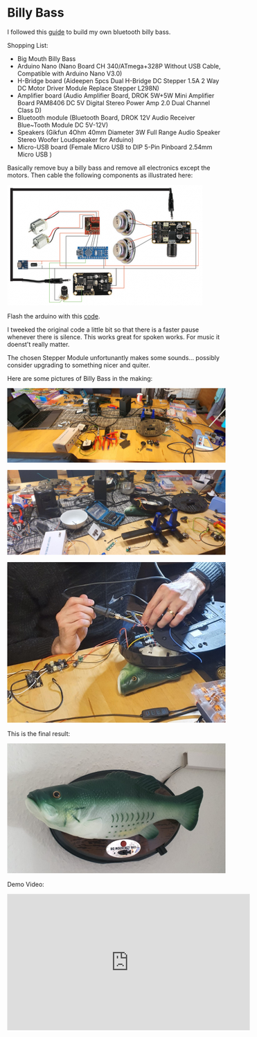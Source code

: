 # Billy Bass

I followed this [guide](https://maker.pro/arduino/projects/how-to-animate-billy-bass-with-bluetooth-audio-source) to build my own bluetooth billy bass.

Shopping List:

- Big Mouth Billy Bass
- Arduino Nano (Nano Board CH 340/ATmega+328P Without USB Cable, Compatible with Arduino Nano V3.0)
- H-Bridge board (Aideepen 5pcs Dual H-Bridge DC Stepper 1.5A 2 Way DC Motor Driver Module Replace Stepper L298N)
- Amplifier board (Audio Amplifier Board, DROK 5W+5W Mini Amplifier Board PAM8406 DC 5V Digital Stereo Power Amp 2.0 Dual Channel Class D)
- Bluetooth module (Bluetooth Board, DROK 12V Audio Receiver Blue~Tooth Module DC 5V-12V)
- Speakers (Gikfun 4Ohm 40mm Diameter 3W Full Range Audio Speaker Stereo Woofer Loudspeaker for Arduino)
- Micro-USB board (Female Micro USB to DIP 5-Pin Pinboard 2.54mm Micro USB )

Basically remove buy a billy bass and remove all electronics except the motors. Then cable the following components as illustrated here:

![billybass-wire](_billybass.webp)

Flash the arduino with this [code](_BTBillyBassCode.zip).

I tweeked the original code a little bit so that there is a faster pause whenever there is silence. This works great for spoken works. For music it doenst't really matter.

The chosen Stepper Module unfortunantly makes some sounds... possibly consider upgrading to something nicer and quiter.

Here are some pictures of Billy Bass in the making:

![billybass](billybass1.jpg)

![billybass](billybass2.jpg)

![billybass](billybass3.jpg)

This is the final result:

![billybass-result](_billybass-result.jpg)

Demo Video:

<iframe width="560" height="315" src="https://www.youtube.com/watch?v=0aSd-JRkPvE" title="YouTube video player" frameborder="0" allow="accelerometer; autoplay; clipboard-write; encrypted-media; gyroscope; picture-in-picture" allowfullscreen></iframe>
